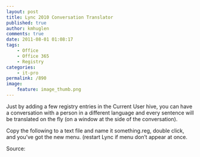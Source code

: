 ```yaml
---
layout: post
title: Lync 2010 Conversation Translator
published: true
author: kmhuglen
comments: true
date: 2011-08-01 01:08:17
tags:
    - Office
    - Office 365
    - Registry
categories:
    - it-pro
permalink: /890
image:
    feature: image_thumb.png
---
```

Just by adding a few registry entries in the Current User hive, you can have a conversation with a person in a different language and every sentence will be translated on the fly (on a window at the side of the conversation).

Copy the following to a text file and name it something.reg, double click, and you’ve got the new menu. (restart Lync if menu don’t appear at once.

<script src="https://gist.github.com/kmhuglen/fd9f9817495af08d422bc8aa81e9108b.js"></script>

[][1]

[][2]

Source: [][3]

 [1]: /assets/2011-08-01_image_thumb.png
 [2]: /assets/2011-08-01_image1_thumb.png
 [3]: http://msdn.microsoft.com/en-us/library/gg436843.aspx "http://msdn.microsoft.com/en-us/library/gg436843.aspx"